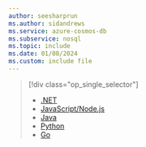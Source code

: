 ```yaml
---
author: seesharprun
ms.author: sidandrews
ms.service: azure-cosmos-db
ms.subservice: nosql
ms.topic: include
ms.date: 01/08/2024
ms.custom: include file
---
```


> [!div class="op_single_selector"]
>
> - [.NET](../../quickstart-dotnet.md)
> - [JavaScript/Node.js](../../quickstart-nodejs.md)
> - [Java](../../quickstart-java.md)
> - [Python](../../quickstart-python.md)
> - [Go](../../quickstart-go.md)
>